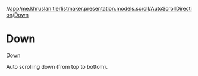 //[app](../../../../index.md)/[me.khruslan.tierlistmaker.presentation.models.scroll](../../index.md)/[AutoScrollDirection](../index.md)/[Down](index.md)

# Down

[Down](index.md)

Auto scrolling down (from top to bottom).
